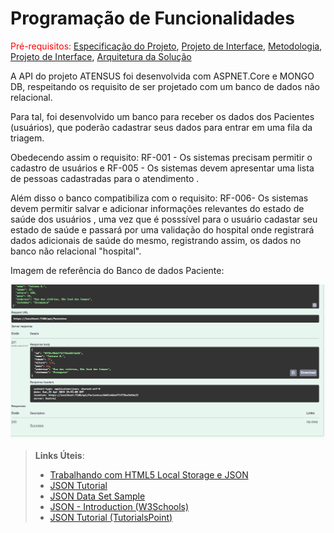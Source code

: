 # Programação de Funcionalidades

<span style="color:red">Pré-requisitos: <a href="2-Especificação do Projeto.md"> Especificação do Projeto</a></span>, <a href="3-Projeto de Interface.md"> Projeto de Interface</a>, <a href="4-Metodologia.md"> Metodologia</a>, <a href="3-Projeto de Interface.md"> Projeto de Interface</a>, <a href="5-Arquitetura da Solução.md"> Arquitetura da Solução</a>

A API do projeto ATENSUS foi desenvolvida com ASPNET.Core e MONGO DB, respeitando os requisito de ser projetado com um banco de dados não relacional. 

Para tal, foi desenvolvido um banco para receber os dados dos Pacientes (usuários), que poderão cadastrar seus dados para entrar em uma fila da triagem.

Obedecendo assim o requisito: RF-001 - Os sistemas precisam permitir o cadastro de usuários	e RF-005 - Os sistemas devem apresentar uma lista de pessoas cadastradas para o atendimento	.

Além disso o banco compatibiliza com o requisito: RF-006- Os sistemas devem permitir salvar e adicionar informações relevantes do estado de saúde dos usuários	, uma vez que é posssível para o usuário cadastar seu estado de saúde e passará por uma validação do hospital onde registrará dados adicionais de saúde do mesmo, registrando assim, os dados no banco não relacional "hospital".

Imagem de referência do Banco de dados Paciente: 

![DB MONO-PACIENTES](img/DB_mongo.PNG)   

> **Links Úteis**:
>
> - [Trabalhando com HTML5 Local Storage e JSON](https://www.devmedia.com.br/trabalhando-com-html5-local-storage-e-json/29045)
> - [JSON Tutorial](https://www.w3resource.com/JSON)
> - [JSON Data Set Sample](https://opensource.adobe.com/Spry/samples/data_region/JSONDataSetSample.html)
> - [JSON - Introduction (W3Schools)](https://www.w3schools.com/js/js_json_intro.asp)
> - [JSON Tutorial (TutorialsPoint)](https://www.tutorialspoint.com/json/index.htm)
